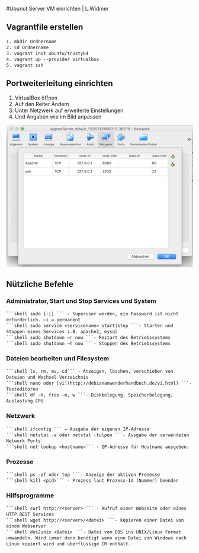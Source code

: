 #Ubunut Server VM einrichten | L.Widmer
## Vagrantfile erstellen
```shell
1. mkdir Ordnername
2. cd Ordnername
3. vagrant init ubuntu/trusty64
4. vagrant up --provider virtualbox
5. vagrant ssh
```
## Portweiterleitung einrichten
1. VirtualBox öffnen 
2. Auf den Reiter Ändern
3. Unter Netzwerk auf erweiterte Einstellungen
4. Und Angaben wie im Bild anpassen
   
![Portweiterleitung](/Bilder/Portweiterleitung.png)

## Nützliche Befehle

### Administrator, Start und Stop Services und System
```shell 
```shell sudo [-i] ``` - Superuser werden, ein Password ist nicht erforderlich. –i = permanent
```shell sudo service <servicename> start|stop ```- Starten und Stoppen eines Services z.B. apache2, mysql
```shell sudo shutdown –r now ```- Restart des Betriebssystems
```shell sudo shutdown –h now ```- Stoppen des Betriebssystems
```

### Dateien bearbeiten und Filesystem
```shell
```shell ls, rm, mv, cd``` - Anzeigen, löschen, verschieben von Dateien und Wechsel Verzeichnis
```shell nano oder [vi](http://debiananwenderhandbuch.de/vi.html) ```- Texteditoren
```shell df –h, free –m, w ```- Diskbelegung, Speicherbelegung, Auslastung CPU
```

### Netzwerk
```shell
```shell ifconfig ``` – Ausgabe der eigenen IP-Adresse
```shell netstat -a oder netstat -tulpen ```- Ausgabe der verwendeten Network Ports
```shell net lookup <hostname>``` - IP-Adresse für Hostname ausgeben.
```

### Prozesse
```shell
```shell ps -ef oder top ```- Anzeige der aktiven Prozesse
```shell kill <pid>``` - Prozess laut Prozess-Id (Nummer) beenden
```

### Hilfsprogramme
```shell
```shell curl http://<server> ``` - Aufruf einer Webseite oder eines HTTP REST Services
```shell wget http://<server>/<datei> ```- kopieren einer Datei von einem Webserver
```shell dos2unix <Datei> ```- Datei vom DOS ins UNIX/Linux Format umwandeln. Wird immer dann benötigt wenn eine Datei von Windows nach Linux kopiert wird und überflüssige CR enthält.
```